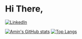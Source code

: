 # Hi There,

[![LinkedIn](https://img.shields.io/badge/linkedin-%230077B5.svg?style=for-the-badge&logo=linkedin&logoColor=white)](https://www.linkedin.com/in/aminhassani)

[![Amin's GitHub stats](https://github-readme-stats.vercel.app/api?username=gigilibala&show_icons=true&&count_private=true)](https://github.com/anuraghazra/github-readme-stats) [![Top Langs](https://github-readme-stats.vercel.app/api/top-langs/?username=gigilibala&layout=compact&langs_count=10&hide=Makefile,Starlark,CSS)](https://github.com/anuraghazra/github-readme-stats)
